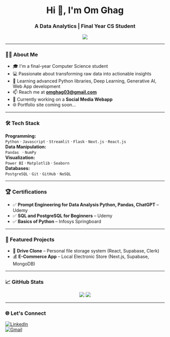 <h1 align="center">Hi 👋, I'm Om Ghag</h1>
<h3 align="center">A Data Analytics | Final Year CS Student</h3>

<p align="center">
  <img src="https://readme-typing-svg.demolab.com/?lines=Python+%2F+Pandas+SQL+%2F+Bootstrap;MS Office+%2F+NumPy;transforming raw data into;actionable insights and;database management by SQL" />
</p>

---

### 👨‍💻 About Me

- 🎓 I'm a final-year Computer Science student
- 💻 Passionate about transforming raw data into actionable insights
- 🧠 Learning advanced Python libraries, Deep Learning, Generative AI, Web App development
- 📫 Reach me at **omghag03@gmail.com**
- 🔭 Currently working on a **Social Media Webapp**
- 🌐 Portfolio site coming soon...

---

### 🛠️ Tech Stack

**Programming:**  
`Python` · `Javascript` · `Streamlit` · `Flask` · `Next.js` · `React.js`   
**Data Manipulation:**  
`Pandas ` · `NumPy`  
**Visualization:**  
`Power BI` · `Matplotlib` · `Seaborn`  
**Databases:**  
`PostgreSQL` · `Git` · `GitHub` · `NoSQL`

---

### 🏆 Certifications

- ✅ **Prompt Engineering for Data Analysis Python, Pandas, ChatGPT** – Udemy
- ✅ **SQL and PostgreSQL for Beginners** – Udemy 
- ✅ **Basics of Python** – Infosys Springboard

---

### 🚀 Featured Projects

- 🔐 **Drive Clone** – Personal file storage system (React, Supabase, Clerk)  
- 💰 **E-Commerce App** – Local Electronic Store (Next.js, Supabase, MongoDB)

---

### 📈 GitHub Stats

<p align="center">
  <img src="https://github-readme-stats.vercel.app/api?username=Siddharth-Keer&show_icons=true&theme=tokyonight" />
  <img src="https://github-readme-stats.vercel.app/api/top-langs/?username=Siddharth-Keer&layout=compact&theme=tokyonight" />
</p>

---

### 🌐 Let's Connect

[![LinkedIn](https://img.shields.io/badge/-LinkedIn-blue?style=flat-square&logo=linkedin)](https://www.linkedin.com/in/om-ghag-8a8540260/)  
[![Gmail](https://img.shields.io/badge/-Email-red?style=flat-square&logo=gmail&logoColor=white)](mailto:omghag03@gmail.com)

